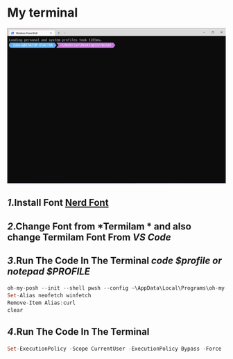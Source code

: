 # My terminal

<a href="https://ohmyposh.dev/"><img style="align:center;" width="700" height="auto" src="./Screenshot_2.png" /></a>
 
## *1*.Install Font <a href='https://github.com/ryanoasis/nerd-fonts/releases/download/v2.1.0/Meslo.zip'> Nerd Font<a/> </br>
## *2*.Change Font from *Termilam * and also change Termilam Font From *VS Code* </br>
## *3*.Run The Code In  The Terminal *code $profile or notepad $PROFILE*
```dart
oh-my-posh --init --shell pwsh --config ~\AppData\Local\Programs\oh-my-posh\themes\blueish.omp.json | Invoke-Expression
Set-Alias neofetch winfetch
Remove-Item Alias:curl
clear
```
## *4*.Run The Code In  The Terminal 
```dart
Set-ExecutionPolicy -Scope CurrentUser -ExecutionPolicy Bypass -Force
```

